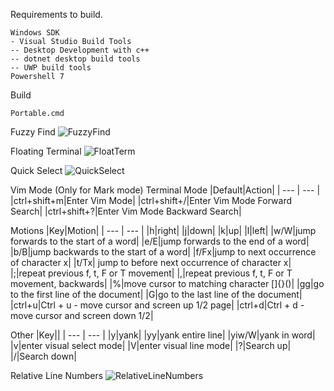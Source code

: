 Requirements to build.
```
Windows SDK
- Visual Studio Build Tools
-- Desktop Development with c++
-- dotnet desktop build tools
-- UWP build tools
Powershell 7
```

Build
```
Portable.cmd
```

Fuzzy Find
![FuzzyFind](https://github.com/e82eric/terminal-vimmarkmode/assets/811029/628660e9-72b4-4cad-95b3-eb3b13fe7062)

Floating Terminal
![FloatTerm](https://github.com/e82eric/terminal-vimmarkmode/assets/811029/fe3175b3-0a5f-4667-9259-4544f13b23b3)

Quick Select
![QuickSelect](https://github.com/e82eric/terminal-vimmarkmode/assets/811029/63f03798-d041-4a6b-b79b-2bbfd76621f2)

Vim Mode (Only for Mark mode)
Terminal Mode
|Default|Action|
| --- | --- |
|ctrl+shift+m|Enter Vim Mode|
|ctrl+shift+/|Enter Vim Mode Forward Search|
|ctrl+shift+?|Enter Vim Mode Backward Search|

Motions
|Key|Motion|
| --- | --- |
|h|right|
|j|down|
|k|up|
|l|left|
|w/W|jump forwards to the start of a word|
|e/E|jump forwards to the end of a word|
|b/B|jump backwards to the start of a word|
|f/Fx|jump to next occurrence of character x|
|t/Tx| jump to before next occurrence of character x|
|;|repeat previous f, t, F or T movement|
|,|repeat previous f, t, F or T movement, backwards|
|%|move cursor to matching character []{}()|
|gg|go to the first line of the document|
|G|go to the last line of the document|
|ctrl+u|Ctrl + u - move cursor and screen up 1/2 page|
|ctrl+d|Ctrl + d - move cursor and screen down 1/2|

Other
|Key||
| --- | --- |
|y|yank|
|yy|yank entire line|
|yiw/W|yank in word|
|v|enter visual select mode|
|V|enter visual line mode|
|?|Search up|
|/|Search down|

Relative Line Numbers
![RelativeLineNumbers](https://github.com/e82eric/terminal-vimmarkmode/assets/811029/d4716bce-f4e1-4b3a-84da-feb70fe1854a)


